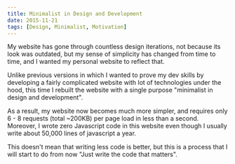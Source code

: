 ```yaml
---
title: Minimalist in Design and Development
date: 2015-11-21
tags: [Design, Minimalist, Motivation]
---
```


My website has gone through countless design iterations, not because its look
was outdated, but my sense of simplicity has changed from time to time, and I
wanted my personal website to reflect that.
<!--more-->

Unlike previous versions in which I wanted to prove my dev skills by developing a
fairly complicated website with lot of technologies under the hood, this time I rebuilt the website with a single purpose "minimalist in design and development".

As a result, my website now becomes much more simpler, and requires only 6 - 8
requests (total ~200KB) per page load in less than a second. Moreover, I wrote
zero Javascript code in this website even though I usually write about 50,000 lines of
javascript a year. 

This doesn't mean that writing less code is better, but this is a process that I will start to do from now "Just write the code that matters".




